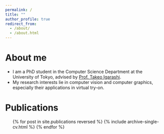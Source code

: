 ```yaml
---
permalink: /
title: ""
author_profile: true
redirect_from: 
  - /about/
  - /about.html
---
```


# About me

- I am a PhD student in the Computer Science Department at the University of Tokyo, advised by [Prof. Takeo Igarashi](https://www-ui.is.s.u-tokyo.ac.jp/~takeo/index.html).
- My research interests lie in computer vision and computer graphics, especially their applications in virtual try-on.


# Publications

<ul>{% for post in site.publications reversed %}
    {% include archive-single-cv.html %}
  {% endfor %}</ul>